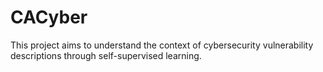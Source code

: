 # CACyber
This project aims to understand the context of cybersecurity vulnerability descriptions through self-supervised learning. 

